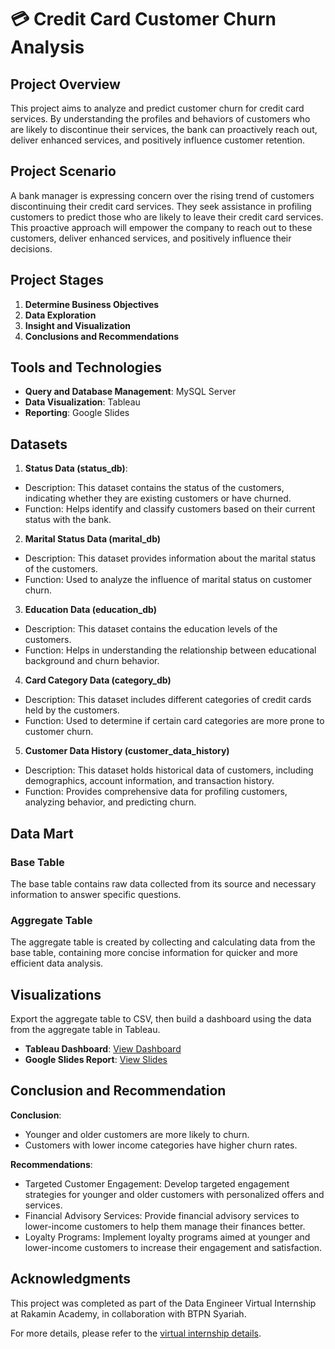 # 💳 Credit Card Customer Churn Analysis

## Project Overview
This project aims to analyze and predict customer churn for credit card services. By understanding the profiles and behaviors of customers who are likely to discontinue their services, the bank can proactively reach out, deliver enhanced services, and positively influence customer retention.

## Project Scenario
A bank manager is expressing concern over the rising trend of customers discontinuing their credit card services. They seek assistance in profiling customers to predict those who are likely to leave their credit card services. This proactive approach will empower the company to reach out to these customers, deliver enhanced services, and positively influence their decisions.

## Project Stages
1. **Determine Business Objectives**
2. **Data Exploration**
3. **Insight and Visualization**
4. **Conclusions and Recommendations**

## Tools and Technologies
- **Query and Database Management**: MySQL Server
- **Data Visualization**: Tableau
- **Reporting**: Google Slides

## Datasets
1. **Status Data (status_db)**:
* Description: This dataset contains the status of the customers, indicating whether they are existing customers or have churned.
* Function: Helps identify and classify customers based on their current status with the bank.

2. **Marital Status Data (marital_db)**
* Description: This dataset provides information about the marital status of the customers.
* Function: Used to analyze the influence of marital status on customer churn.
  
3. **Education Data (education_db)**
* Description: This dataset contains the education levels of the customers.
* Function: Helps in understanding the relationship between educational background and churn behavior.

4. **Card Category Data (category_db)**
* Description: This dataset includes different categories of credit cards held by the customers.
* Function: Used to determine if certain card categories are more prone to customer churn.

5. **Customer Data History (customer_data_history)**
* Description: This dataset holds historical data of customers, including demographics, account information, and transaction history.
* Function: Provides comprehensive data for profiling customers, analyzing behavior, and predicting churn.

## Data Mart
### Base Table
The base table contains raw data collected from its source and necessary information to answer specific questions.

### Aggregate Table
The aggregate table is created by collecting and calculating data from the base table, containing more concise information for quicker and more efficient data analysis.

## Visualizations
Export the aggregate table to CSV, then build a dashboard using the data from the aggregate table in Tableau.
- **Tableau Dashboard**: [View Dashboard](#)
- **Google Slides Report**: [View Slides](#)

## Conclusion and Recommendation
**Conclusion**:
* Younger and older customers are more likely to churn.
* Customers with lower income categories have higher churn rates.
  
**Recommendations**:
* Targeted Customer Engagement: Develop targeted engagement strategies for younger and older customers with personalized offers and services.
* Financial Advisory Services: Provide financial advisory services to lower-income customers to help them manage their finances better.
* Loyalty Programs: Implement loyalty programs aimed at younger and lower-income customers to increase their engagement and satisfaction.


## Acknowledgments
This project was completed as part of the Data Engineer Virtual Internship at Rakamin Academy, in collaboration with BTPN Syariah.

For more details, please refer to the [virtual internship details](#).

